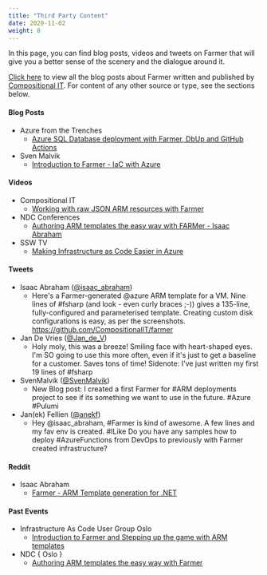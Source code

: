 ```yaml
---
title: "Third Party Content"
date: 2020-11-02
weight: 8
---
```


In this page, you can find blog posts, videos and tweets on Farmer that will give you a better sense of the scenery and the dialogue around it.

[Click here](https://www.compositional-it.com/news-blog/tag/farmer/) to view all the blog posts about Farmer written and published by [Compositional IT](https://www.compositional-it.com). For content of any other source or type, see the sections below.

#### Blog Posts
- Azure from the Trenches
  - [Azure SQL Database deployment with Farmer, DbUp and GitHub Actions](https://www.azurefromthetrenches.com/azure-sql-database-deployment-with-farmer-dbup-and-github-actions/)
- Sven Malvik
  - [Introduction to Farmer - IaC with Azure](https://www.svenmalvik.com/azure-first-farmer-project/)

#### Videos
- Compositional IT 
  - [Working with raw JSON ARM resources with Farmer](https://www.youtube.com/watch?v=a8pWqGqPKGg)
- NDC Conferences
  - [Authoring ARM templates the easy way with FARMer - Isaac Abraham](https://www.youtube.com/watch?v=w-tgwwAR8_Y)
- SSW TV
  - [Making Infrastructure as Code Easier in Azure](https://www.youtube.com/watch?v=8E63s2QlbhA)

#### Tweets
- Isaac Abraham ([@isaac_abraham](https://twitter.com/isaac_abraham))
  - Here's a Farmer-generated @azure ARM template for a VM. Nine lines of #fsharp (and look - even curly braces ;-)) gives a 135-line, fully-configured and parameterised template. Creating custom disk configurations is easy, as per the screenshots. https://github.com/CompositionalIT/farmer
- Jan De Vries ([@Jan_de_V](https://twitter.com/Jan_de_V))
  - Holy moly, this was a breeze! Smiling face with heart-shaped eyes. I'm SO going to use this more often, even if it's just to get a baseline for a customer. Saves tons of time! Sidenote: I've just written my first 19 lines of #fsharp
- SvenMalvik ([@SvenMalvik](https://twitter.com/SvenMalvik))
  - New Blog post: I created a first Farmer for #ARM deployments project to see if its something we want to use in the future. #Azure #Pulumi
- Jan(ek) Fellien ([@anekf](https://twitter.com/janekf))
  - Hey @isaac_abraham, #Farmer is kind of awesome. A few lines and my fav env is created. #ILike Do you have any samples how to deploy #AzureFunctions from DevOps to previously with Farmer created infrastructure?

#### Reddit
- Isaac Abraham
  - [Farmer - ARM Template generation for .NET](https://www.reddit.com/r/AZURE/comments/ecjha1/farmer_arm_template_generation_for_net)

#### Past Events
- Infrastructure As Code User Group Oslo
  - [Introduction to Farmer and Stepping up the game with ARM templates](https://www.meetup.com/en-AU/Infrastructure-As-Code-User-Group-Oslo/events/273116797/)
- NDC { Oslo }
  - [Authoring ARM templates the easy way with Farmer](https://ndcoslo.com/talk/authoring-arm-templates-the-easy-way-with-farmer/)